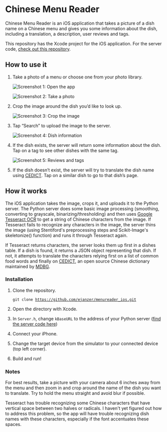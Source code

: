 # Chinese Menu Reader

Chinese Menu Reader is an iOS application that takes a picture of a dish name on a Chinese menu and gives you some information about the dish, including a translation, a description, user reviews and tags.

This repository has the Xcode project for the iOS application. For the server code, [check out this repository](https://github.com/ejanzer/menureader).

## How to use it

1. Take a photo of a menu or choose one from your photo library.

    ![Screenshot 1: Open the app](https://raw.githubusercontent.com/ejanzer/menureader/master/screenshots/app1.jpg)

    ![Screenshot 2: Take a photo](https://raw.githubusercontent.com/ejanzer/menureader/master/screenshots/app2.jpg)

2. Crop the image around the dish you’d like to look up.

    ![Screenshot 3: Crop the image](https://raw.githubusercontent.com/ejanzer/menureader/master/screenshots/app3.jpg)

3. Tap “Search” to upload the image to the server.

    ![Screenshot 4: Dish information](https://raw.githubusercontent.com/ejanzer/menureader/master/screenshots/app4.jpg)

4. If the dish exists, the server will return some information about the dish. Tap on a tag to see other dishes with the same tag.

    ![Screenshot 5: Reviews and tags](https://raw.githubusercontent.com/ejanzer/menureader/master/screenshots/app5.jpg)

5. If the dish doesn’t exist, the server will try to translate the dish name using [CEDICT](http://cc-cedict.org/wiki/). Tap on a similar dish to go to that dish’s page.

## How it works

The iOS application takes the image, crops it, and uploads it to the Python server. The Python server does some basic image processing (smoothing, converting to grayscale, binarizing/thresholding) and then uses [Google Tesseract OCR](https://code.google.com/p/tesseract-ocr/) to get a string of Chinese characters from the image. If Tesseract fails to recognize any characters in the image, the server thins the image (using Stentiford's preprocessing steps and Scikit-Image's skeletonize() function) and runs it through Tesseract again. 

If Tesseract returns characters, the server looks them up first in a dishes table. If a dish is found, it returns a JSON object representing that dish. If not, it attempts to translate the characters relying first on a list of common food words and finally on [CEDICT](http://cc-cedict.org/wiki/), an open source Chinese dictionary maintained by [MDBG](http://www.mdbg.net/).

### Installation

1. Clone the repository.

    <code>git clone https://github.com/ejanzer/menureader_ios.git</code>

2. Open the directory with Xcode.

3. In <code>Server.h</code>, change <code>kBaseURL</code> to the address of your Python server ([find the server code here](https://github.com/ejanzer/menureader))

4. Connect your iPhone.

5. Change the target device from the simulator to your connected device (top left corner).

6. Build and run!

### Notes

For best results, take a picture with your camera about 6 inches away from the menu and then zoom in and crop around the name of the dish you want to translate. Try to hold the menu straight and avoid blur if possible.

Tesseract has trouble recognizing some Chinese characters that have vertical space between two halves or radicals. I haven't yet figured out how to address this problem, so the app will have trouble recognizing dish names with these characters, especially if the font accentuates these spaces.